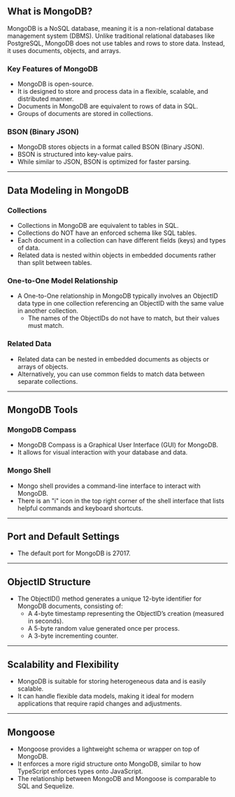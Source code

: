 ## What is MongoDB?

<span class="emphasis">MongoDB</span> is a <span class="emphasis">NoSQL</span> database, meaning it is a <span class="emphasis">non-relational</span> database management system (DBMS). Unlike traditional relational databases like <span class="emphasis">PostgreSQL</span>, MongoDB does not use tables and rows to store <span class="secondEmphasis">data</span>. Instead, it uses <span class="emphasis">documents</span>, <span class="emphasis">objects</span>, and <span class="emphasis">arrays</span>.  

### Key Features of MongoDB
- MongoDB is <span class="emphasis">open-source</span>.
- It is designed to store and process data in a flexible, scalable, and distributed manner.
- Documents in MongoDB are equivalent to rows of <span class="emphasis">data</span> in SQL.
- Groups of documents are stored in collections.

### BSON (Binary JSON)
- MongoDB stores objects in a format called <span class="emphasis">BSON</span> (Binary JSON).
- BSON is structured into key-value pairs.
- While similar to JSON, BSON is optimized for faster parsing.

---

## Data Modeling in MongoDB

### Collections
- Collections in MongoDB are equivalent to tables in SQL.
- Collections do NOT have an enforced schema like SQL tables.
- Each document in a collection can have different fields (keys) and types of data.
- Related data is nested within objects in embedded documents rather than split between tables.

### One-to-One Model Relationship
- A <span class="emphasis">One-to-One</span> relationship in MongoDB typically involves an ObjectID data type in one collection referencing an ObjectID with the same value in another collection.
  - The names of the ObjectIDs do not have to match, but their values must match.

### Related Data
- Related data can be nested in embedded documents as objects or arrays of objects.
- Alternatively, you can use common fields to match data between separate collections.

---

## MongoDB Tools

### MongoDB Compass
- MongoDB Compass is a <span class="emphasis">Graphical User Interface (GUI)</span> for MongoDB.
- It allows for visual interaction with your database and data.

### Mongo Shell
- Mongo shell provides a command-line interface to interact with MongoDB.
- There is an "i" icon in the top right corner of the shell interface that lists helpful commands and keyboard shortcuts.

---

## Port and Default Settings
- The default port for MongoDB is <span class="emphasis">27017</span>.

---

## ObjectID Structure
- The <span class="emphasis">ObjectID()</span> method generates a unique 12-byte identifier for MongoDB documents, consisting of:
  - A 4-byte timestamp representing the ObjectID’s creation (measured in seconds).
  - A 5-byte random value generated once per process.
  - A 3-byte incrementing counter.

---

## Scalability and Flexibility
- MongoDB is suitable for storing <span class="emphasis">heterogeneous</span> data and is easily scalable.
- It can handle flexible data models, making it ideal for modern applications that require rapid changes and adjustments.

---

## Mongoose
- Mongoose provides a lightweight schema or wrapper on top of MongoDB.
- It enforces a more rigid structure onto MongoDB, similar to how TypeScript enforces types onto JavaScript.
- The relationship between MongoDB and Mongoose is comparable to SQL and Sequelize.
```
